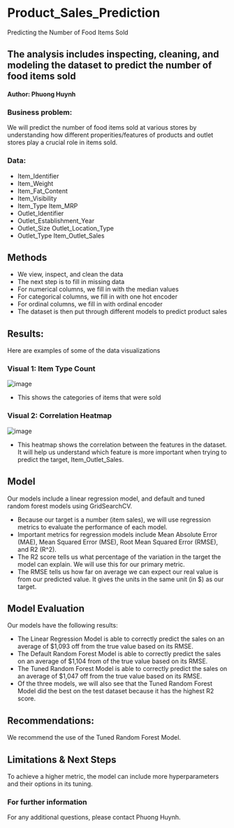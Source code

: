 # Product_Sales_Prediction

Predicting the Number of Food Items Sold

## The analysis includes inspecting, cleaning, and modeling the dataset to predict the number of food items sold

#### Author: Phuong Huynh

### Business problem:
We will predict the number of food items sold at various stores by understanding how different properities/features of products and outlet stores play a crucial role in items sold. 

### Data:
- Item_Identifier	
- Item_Weight	
- Item_Fat_Content	
- Item_Visibility	
- Item_Type	Item_MRP	
- Outlet_Identifier	
- Outlet_Establishment_Year	
- Outlet_Size	Outlet_Location_Type	
- Outlet_Type	Item_Outlet_Sales

## Methods
- We view, inspect, and clean the data
- The next step is to fill in missing data
- For numerical columns, we fill in with the median values
- For categorical columns, we fill in with one hot encoder
- For ordinal columns, we fill in with ordinal encoder
- The dataset is then put through different models to predict product sales

## Results:


Here are examples of some of the data visualizations
### Visual 1: Item Type Count
![image](https://github.com/pahtech/Product_Sales_Prediction/assets/121314458/a7b5a260-735c-4914-83e6-df6532c3ac55)

- This shows the categories of items that were sold





### Visual 2: Correlation Heatmap
![image](https://github.com/pahtech/Product_Sales_Prediction/assets/121314458/93dac4e4-f41c-40c7-8104-85b68607de81)


- This heatmap shows the correlation between the features in the dataset. It will help us understand which feature is more important when trying to predict the target, Item_Outlet_Sales.

## Model
Our models include a linear regression model, and default and tuned random forest models using GridSearchCV.

- Because our target is a number (item sales), we will use regression metrics to evaluate the performance of each model.
- Important metrics for regression models include  Mean Absolute Error (MAE), Mean Squared Error (MSE), Root Mean Squared Error (RMSE), and R2 (R^2).
- The R2 score tells us what percentage of the variation in the target the model can explain. We will use this for our primary metric.
- The RMSE tells us how far on average we can expect our real value is from our predicted value. It gives the units in the same unit (in $) as our target.

  
## Model Evaluation
 Our models have the following results:
- The Linear Regression Model is able to correctly predict the sales on an average of $1,093 off from the true value based on its RMSE. 
- The Default Random Forest Model is able to correctly predict the sales on an average of $1,104 from of the true value based on its RMSE. 
- The Tuned Random Forest Model is able to correctly predict the sales on an average of $1,047 off from the true value based on its RMSE.
- Of the three models, we will also see that the Tuned Random Forest Model did the best on the test dataset because it has the highest R2 score.

## Recommendations:
We recommend the use of the Tuned Random Forest Model. 

## Limitations & Next Steps
To achieve a higher metric, the model can include more hyperparameters and their options in its tuning. 

### For further information
For any additional questions, please contact Phuong Huynh.

